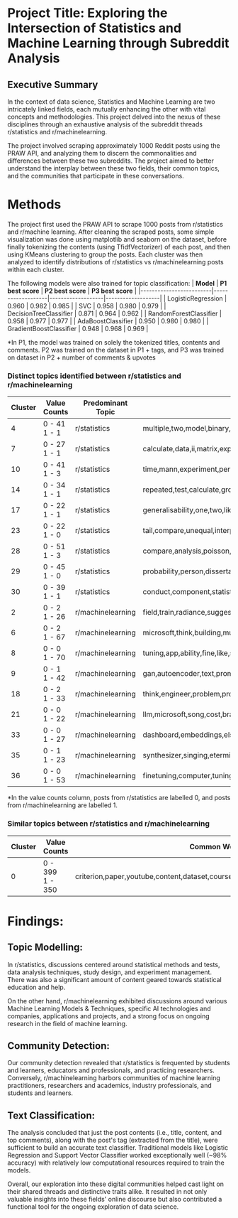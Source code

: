 # Project Title: Exploring the Intersection of Statistics and Machine Learning through Subreddit Analysis

## Executive Summary
In the context of data science, Statistics and Machine Learning are two intricately linked fields, each mutually enhancing the other with vital concepts and methodologies. This project delved into the nexus of these disciplines through an exhaustive analysis of the subreddit threads r/statistics and r/machinelearning.

The project involved scraping approximately 1000 Reddit posts using the PRAW API, and analyzing them to discern the commonalities and differences between these two subreddits. The project aimed to better understand the interplay between these two fields, their common topics, and the communities that participate in these conversations.

# Methods

The project first used the PRAW API to scrape 1000 posts from r/statistics and r/machine learning. After cleaning the scraped posts, some simple visualization was done using matplotlib and seaborn on the dataset, before finally tokenizing the contents (using TfidfVectorizer) of each post, and then using KMeans clustering to group the posts. Each cluster was then analyzed to identify distributions of r/statistics vs r/machinelearning posts within each cluster.

The following models were also trained for topic classification:
| **Model**               | **P1 best score** | **P2 best score** | **P3 best score** |
|-------------------------|-------------------|-------------------|-------------------|
| LogisticRegression      | 0.960             | 0.982             | 0.985             |
| SVC                     | 0.958             | 0.980             | 0.979             |
| DecisionTreeClassifier  | 0.871             | 0.964             | 0.962             |
| RandomForestClassifier  | 0.958             | 0.977             | 0.977             |
| AdaBoostClassifier      | 0.950             | 0.980             | 0.980             |
| GradientBoostClassifier | 0.948             | 0.968             | 0.969             |



*In P1, the model was trained on solely the tokenized titles, contents and comments. P2 was trained on the dataset in P1 + tags, and P3 was trained on dataset in P2 + number of comments & upvotes


### Distinct topics identified between r/statistics and r/machinelearning

| **Cluster** | **Value Counts** | **Predominant Topic** | **Common Words**                                                                                |
|-------------|------------------|-----------------------|-------------------------------------------------------------------------------------------------|
| 4           | 0 - 41<br>1 - 1  | r/statistics          | multiple,two,model,binary,random,linear,dependent,independent,regression,variable               |
| 7           | 0 - 27<br>1 - 1  | r/statistics          | calculate,data,ii,matrix,explain,coefficient,type,someone,error,correlation                     |
| 10          | 0 - 41<br>1 - 3  | r/statistics          | time,mann,experiment,perform,compare,study,ratio,appropriate,statistical,test                   |
| 14          | 0 - 34<br>1 - 1  | r/statistics          | repeated,test,calculate,group,small,hypothesis,population,calculation,size,sample               |
| 17          | 0 - 22<br>1 - 1  | r/statistics          | generalisability,one,two,likelihood,calculating,block,surviving,time,equal,probability          |
| 23          | 0 - 22<br>1 - 0  | r/statistics          | tail,compare,unequal,interpret,nonnormal,skewed,two,mean,normal,distribution                    |
| 28          | 0 - 51<br>1 - 3  | r/statistics          | compare,analysis,poisson,binary,probit,model,coefficient,linear,logistic,regression             |
| 29          | 0 - 45<br>1 - 0  | r/statistics          | probability,person,dissertation,anyone,understanding,problem,study,stats,need,help              |
| 30          | 0 - 39<br>1 - 1  | r/statistics          | conduct,component,statistical,multiple,correspondence,post,costeffectiveness,hoc,power,analysis |
| 2           | 0 - 2<br>1 - 26  | r/machinelearning     | field,train,radiance,suggestion,usage,metaanalysis,copyrighted,convolutional,neural,network     |
| 6           | 0 - 2<br>1 - 67  | r/machinelearning     | microsoft,think,building,multiple,regulation,advice,google,generative,voice,ai                  |
| 8           | 0 - 0<br>1 - 70  | r/machinelearning     | tuning,app,ability,fine,like,source,hallucination,training,finetuning,llm                       |
| 9           | 0 - 1<br>1 - 42  | r/machinelearning     | gan,autoencoder,text,prompt,generation,captioning,classifier,segmentation,model,image           |
| 18          | 0 - 2<br>1 - 33  | r/machinelearning     | think,engineer,problem,project,concept,challenge,amazon,learn,hackathon,ml                      |
| 21          | 0 - 0<br>1 - 22  | r/machinelearning     | llm,microsoft,song,cost,brave,cofounder,research,chatgpt,new,gpt4                               |
| 33          | 0 - 0<br>1 - 27  | r/machinelearning     | dashboard,embeddings,else,source,ai,3d,shape,model,api,openai                                   |
| 35          | 0 - 1<br>1 - 23  | r/machinelearning     | synthesizer,singing,eterministic,texttoimage,generative,survey,latent,stable,model,diffusion    |
| 36          | 0 - 0<br>1 - 53  | r/machinelearning     | finetuning,computer,tuning,state,new,reasoning,instruction,large,model,language                 |

*In the value counts column, posts from r/statistics are labelled 0, and posts from r/machinelearning are labelled 1.

### Similar topics between r/statistics and r/machinelearning

 **Cluster** | **Value Counts**   | **Common Words**                                                                            |
|-------------|--------------------|---------------------------------------------------------------------------------------------|
| 0           | 0 - 399<br>1 - 350   | criterion,paper,youtube,content,dataset,course,textbook,learn,book,recommendation |


# Findings:
## Topic Modelling:

In r/statistics, discussions centered around statistical methods and tests, data analysis techniques, study design, and experiment management. There was also a significant amount of content geared towards statistical education and help.

On the other hand, r/machinelearning exhibited discussions around various Machine Learning Models & Techniques, specific AI technologies and companies, applications and projects, and a strong focus on ongoing research in the field of machine learning.


## Community Detection:

Our community detection revealed that r/statistics is frequented by students and learners, educators and professionals, and practicing researchers. Conversely, r/machinelearning harbors communities of machine learning practitioners, researchers and academics, industry professionals, and students and learners.

## Text Classification:

The analysis concluded that just the post contents (i.e., title, content, and top comments), along with the post's tag (extracted from the title), were sufficient to build an accurate text classifier. Traditional models like Logistic Regression and Support Vector Classifier worked exceptionally well (~98% accuracy) with relatively low computational resources required to train the models.

Overall, our exploration into these digital communities helped cast light on their shared threads and distinctive traits alike. It resulted in not only valuable insights into these fields' online discourse but also contributed a functional tool for the ongoing exploration of data science.


